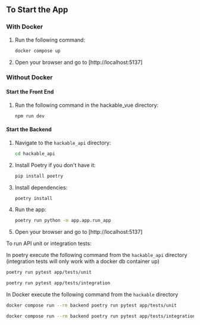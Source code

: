 ## To Start the App

### With Docker
1. Run the following command:
    ```bash
    docker compose up
    ```
2. Open your browser and go to [http://localhost:5137]

### Without Docker

#### Start the Front End
1. Run the following command in the hackable_vue directory:
    ```bash
    npm run dev
    ```

#### Start the Backend
1. Navigate to the `hackable_api` directory:
    ```bash
    cd hackable_api
    ```
2. Install Poetry if you don't have it:
    ```bash
    pip install poetry
    ```
3. Install dependencies:
    ```bash
    poetry install
    ```
4. Run the app:
    ```bash
    poetry run python -m app.app.run_app
    ```
5. Open your browser and go to [http://localhost:5137]

To run API unit or integration tests:

In poetry
execute the following command from the `hackable_api` directory (integration tests will only work with a docker db container up)

```bash
poetry run pytest app/tests/unit
```
```bash
poetry run pytest app/tests/integration
```

In Docker
execute the following command from the `hackable` directory

```bash
docker compose run --rm backend poetry run pytest app/tests/unit
```
```bash
docker compose run --rm backend poetry run pytest app/tests/integration
```